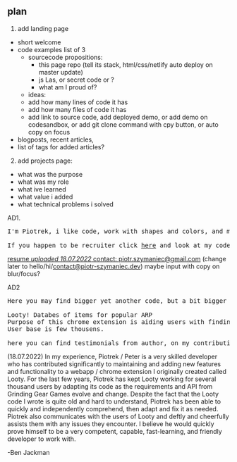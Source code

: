 ## plan

1. add landing page
  - short welcome
  - code examples list of 3 
    - sourcecode propositions:
      - this page repo (tell its stack, html/css/netlify auto deploy on master update)
      - js Las, or secret code or ?
      - what am I proud of?
    - ideas:
    - add how many lines of code it has
    - add how many files of code it has
    - add link to source code, add deployed demo, or add demo on codesandbox, or add git clone command with cpy button, or auto copy on focus
  - blogposts, recent articles,
  - list of tags for added articles?
2. add projects page:
  - what was the purpose
  - what was my role
  - what ive learned
  - what value i added
  - what technical problems i solved


AD1.
<pre>
I'm Piotrek, i like code, work with shapes and colors, and many other <a href="">things</a>

If you happen to be recruiter click <a href="#">here</a> and look at my code. Or look around otherwise. Welcome, make yourself at home!
</pre>
<a href="#">resume <i>uploaded 18.07.2022</i>
  contact: <a href="">piotr.szymaniec@gmail.com</a> (change later to hello/hi/contact@piotr-szymaniec.dev) maybe input with copy on blur/focus?
 </pre>

AD2
<pre>
Here you may find bigger yet another code, but a bit bigger

Looty! Databes of items for popular ARP
Purpose of this chrome extension is aiding users with finding what they need in large pool of items they gathered through time spent playing game.
User base is few thousens.

here you can find testimonials from author, on my contribution
</pre>
<p>
(18.07.2022)
In my experience, Piotrek / Peter is a very skilled developer who has contributed significantly to maintaining and adding new features and functionality to a webapp / chrome extension I originally created called Looty. For the last few years, Piotrek has kept Looty working for several thousand users by adapting its code as the requirements and API from Grinding Gear Games evolve and change. Despite the fact that the Looty code I wrote is quite old and hard to understand, Piotrek has been able to quickly and independently comprehend, then adapt and fix it as needed. Piotrek also communicates with the users of Looty and deftly and cheerfully assists them with any issues they encounter. I believe he would quickly prove himself to be a very competent, capable, fast-learning, and friendly developer to work with.

-Ben Jackman
</p>
